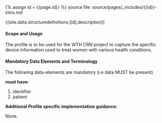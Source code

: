 
{% assign id = {{page.id}} %}
source file: source/pages/\_includes/{{id}}-intro.md

{{site.data.structuredefinitions.[id].description}}

#### Scope and Usage

The profile is to be used for the WTH CRN project to capture the specific device information used to treat women with various health conditions.

#### Mandatory Data Elements and Terminology

The following data-elements are mandatory (i.e data MUST be present).

**must have:**

1. identifier
1. patient

**Additional Profile specific implementation guidance:**

None.
